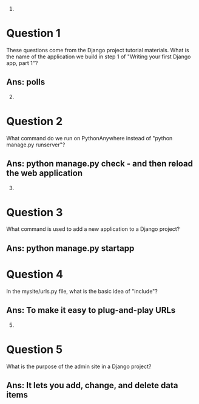 1.
# Question 1
These questions come from the Django project tutorial materials.
What is the name of the application we build in step 1 of "Writing your first Django app, part 1"?
## Ans: polls

2.
# Question 2
What command do we run on PythonAnywhere instead of "python manage.py runserver"?
## Ans: python manage.py check - and then reload the web application

3.
# Question 3
What command is used to add a new application to a Django project?
## Ans: python manage.py startapp

# Question 4
In the mysite/urls.py file, what is the basic idea of "include"?
## Ans: To make it easy to plug-and-play URLs

5.
# Question 5
What is the purpose of the admin site in a Django project?
## Ans: It lets you add, change, and delete data items